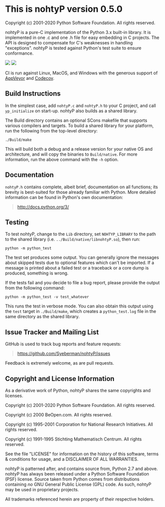 This is nohtyP version 0.5.0
============================

Copyright (c) 2001-2020 Python Software Foundation. All rights reserved.

nohtyP is a pure-C implementation of the Python 3.x built-in library. It is implemented in one .c
and one .h file for easy embedding in C projects. The API is designed to compensate for C's
weaknesses in handling "exceptions". nohtyP is tested against Python's test suite to ensure
conformance.

[![][AppVeyor badge]][AppVeyor log]
[![][Codecov badge]][Codecov project]

CI is run against Linux, MacOS, and Windows with the generous support of [AppVeyor] and [Codecov].


Build Instructions
------------------

In the simplest case, add `nohtyP.c` and `nohtyP.h` to your C project, and call `yp_initialize` on
start-up. nohtyP also builds as a shared library.

The Build directory contains an optional SCons makefile that supports various compilers and targets.
To build a shared library for your platform, run the following from the top-level directory:

    ./Build/make

This will build both a debug and a release version for your native OS and architecture, and will
copy the binaries to `Build/native`. For more information, run the above command with the `-h`
option.


Documentation
-------------

`nohtyP.h` contains complete, albeit brief, documentation on all functions; its brevity is
best-suited for those already familiar with Python. More detailed information can be found in
Python's own documentation:

> http://docs.python.org/3/


Testing
-------

To test nohtyP, change to the `Lib` directory, set `NOHTYP_LIBRARY` to the path to the shared
library (i.e. `../Build/native/libnohtyP.so`), then run:

    python -m python_test

The test set produces some output. You can generally ignore the messages about skipped tests due to
optional features which can't be imported. If a message is printed about a failed test or a
traceback or a core dump is produced, something is wrong.

If the tests fail and you decide to file a bug report, please provide the output from the following
command:

    python -m python_test -v test_whatever

This runs the test in verbose mode. You can also obtain this output using the `test` target in
`./Build/make`, which creates a `python_test.log` file in the same directory as the shared library.


Issue Tracker and Mailing List
------------------------------

GitHub is used to track bug reports and feature requests:

> https://github.com/Syeberman/nohtyP/issues

Feedback is extremely welcome, as are pull requests.


Copyright and License Information
---------------------------------

As a derivative work of Python, nohtyP shares the same copyrights and licenses.

Copyright (c) 2001-2020 Python Software Foundation. All rights reserved.

Copyright (c) 2000 BeOpen.com. All rights reserved.

Copyright (c) 1995-2001 Corporation for National Research Initiatives. All rights reserved.

Copyright (c) 1991-1995 Stichting Mathematisch Centrum. All rights reserved.

See the file "LICENSE" for information on the history of this software, terms & conditions for
usage, and a DISCLAIMER OF ALL WARRANTIES.

nohtyP is patterned after, and contains source from, Python 2.7 and above. nohtyP has always been
released under a Python Software Foundation (PSF) license. Source taken from Python comes from
distributions containing *no* GNU General Public License (GPL) code. As such, nohtyP may be used in
proprietary projects.

All trademarks referenced herein are property of their respective holders.


[AppVeyor badge]: https://ci.appveyor.com/api/projects/status/8t43r157h40vmfu6/branch/main?svg=true
[AppVeyor log]: https://ci.appveyor.com/project/Syeberman/nohtyp/branch/main
[AppVeyor]: http://ci.appveyor.com
[Codecov badge]: https://codecov.io/github/Syeberman/nohtyP/branch/main/graph/badge.svg?token=fYVEwGJz7W
[Codecov project]: https://app.codecov.io/github/Syeberman/nohtyP/tree/main
[Codecov]: https://about.codecov.io/
